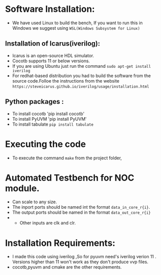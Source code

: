 # Software Installation: 
- We have used Linux to build the bench, If you want to run this in Windows we suggest using `WSL(Windows Subsystem for Linux)` 
## Installation of Icarus(iverilog):
- Icarus is an open-source HDL simulator.
- Cocotb supports 11 or below versions.
- If you are using Ubuntu just run the command `sudo apt-get install iverilog`
- For redhat-based distribution you had to build the software from the source code.Folloe the instructions from the website
`https://steveicarus.github.io/iverilog/usage/installation.html`
## Python packages :
- To install cocotb 'pip install cocotb'
- To install PyUVM  'pip install PyUVM'
- To install tabulate `pip install tabulate`

# Executing the code
- To execute the command  `make` from the project folder,

# Automated Testbench for NOC module.
- Can scale to any size.
- The  inport ports should be named int the format `data_in_core_r{i}`.
- The output ports should be named in the format `data_out_core_r{i}`
- - Other inputs are clk and clr.
# Installation Requirements:
- I made this code using iverilog ,So for pyuvm need's iverilog verion 11 . Versions higher than 11 won't work as they don't produce vvp files.
- cocotb,pyuvm and cmake are the other requirements.
